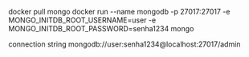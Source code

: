 docker pull mongo
docker run --name mongodb -p 27017:27017 -e MONGO_INITDB_ROOT_USERNAME=user -e MONGO_INITDB_ROOT_PASSWORD=senha1234 mongo

connection string
mongodb://user:senha1234@localhost:27017/admin
